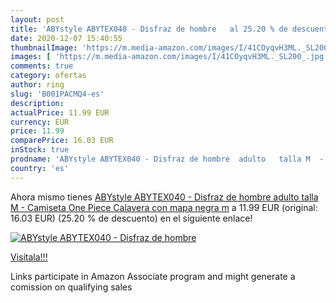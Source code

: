 ```yaml
---
layout: post
title: 'ABYstyle ABYTEX040 - Disfraz de hombre   al 25.20 % de descuento'
date: 2020-12-07 15:40:55
thumbnailImage: 'https://m.media-amazon.com/images/I/41COyqvH3ML._SL200_.jpg'
images: [ 'https://m.media-amazon.com/images/I/41COyqvH3ML._SL200_.jpg' ]
comments: true
category: ofertas
author: ring
slug: 'B001PACMQ4-es'
description:
actualPrice: 11.99 EUR
currency: EUR
price: 11.99
comparePrice: 16.03 EUR
inStock: true
prodname: 'ABYstyle ABYTEX040 - Disfraz de hombre  adulto   talla M  - Camiseta One Piece Calavera con mapa negra m'
country: 'es'
---
```


Ahora mismo tienes [ABYstyle ABYTEX040 - Disfraz de hombre  adulto   talla M  - Camiseta One Piece Calavera con mapa negra m](https://www.amazon.es/dp/B001PACMQ4/?tag=tolees-21) a 11.99 EUR (original: 16.03 EUR) (25.20 %  de descuento) en el siguiente enlace!

[![ABYstyle ABYTEX040 - Disfraz de hombre  ](https://m.media-amazon.com/images/I/41COyqvH3ML._SL200_.jpg)](https://www.amazon.es/dp/B001PACMQ4/?tag=tolees-21)

[Visítala!!!](https://www.amazon.es/dp/B001PACMQ4/?tag=tolees-21)

Links participate in Amazon Associate program and might generate a comission on qualifying sales
